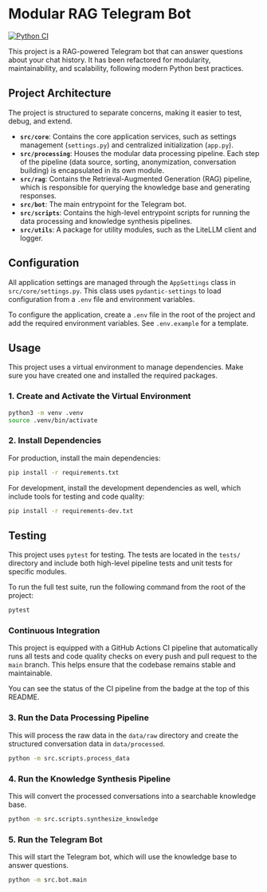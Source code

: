 # Modular RAG Telegram Bot

[![Python CI](https://github.com/your-username/your-repo/actions/workflows/ci.yml/badge.svg)](https://github.com/your-username/your-repo/actions/workflows/ci.yml)

This project is a RAG-powered Telegram bot that can answer questions about your chat history. It has been refactored for modularity, maintainability, and scalability, following modern Python best practices.

## Project Architecture

The project is structured to separate concerns, making it easier to test, debug, and extend.

-   **`src/core`**: Contains the core application services, such as settings management (`settings.py`) and centralized initialization (`app.py`).
-   **`src/processing`**: Houses the modular data processing pipeline. Each step of the pipeline (data source, sorting, anonymization, conversation building) is encapsulated in its own module.
-   **`src/rag`**: Contains the Retrieval-Augmented Generation (RAG) pipeline, which is responsible for querying the knowledge base and generating responses.
-   **`src/bot`**: The main entrypoint for the Telegram bot.
-   **`src/scripts`**: Contains the high-level entrypoint scripts for running the data processing and knowledge synthesis pipelines.
-   **`src/utils`**: A package for utility modules, such as the LiteLLM client and logger.

## Configuration

All application settings are managed through the `AppSettings` class in `src/core/settings.py`. This class uses `pydantic-settings` to load configuration from a `.env` file and environment variables.

To configure the application, create a `.env` file in the root of the project and add the required environment variables. See `.env.example` for a template.

## Usage

This project uses a virtual environment to manage dependencies. Make sure you have created one and installed the required packages.

### 1. Create and Activate the Virtual Environment

```bash
python3 -m venv .venv
source .venv/bin/activate
```

### 2. Install Dependencies

For production, install the main dependencies:
```bash
pip install -r requirements.txt
```

For development, install the development dependencies as well, which include tools for testing and code quality:
```bash
pip install -r requirements-dev.txt
```

## Testing

This project uses `pytest` for testing. The tests are located in the `tests/` directory and include both high-level pipeline tests and unit tests for specific modules.

To run the full test suite, run the following command from the root of the project:

```bash
pytest
```

### Continuous Integration

This project is equipped with a GitHub Actions CI pipeline that automatically runs all tests and code quality checks on every push and pull request to the `main` branch. This helps ensure that the codebase remains stable and maintainable.

You can see the status of the CI pipeline from the badge at the top of this README.

### 3. Run the Data Processing Pipeline

This will process the raw data in the `data/raw` directory and create the structured conversation data in `data/processed`.

```bash
python -m src.scripts.process_data
```

### 4. Run the Knowledge Synthesis Pipeline

This will convert the processed conversations into a searchable knowledge base.

```bash
python -m src.scripts.synthesize_knowledge
```

### 5. Run the Telegram Bot

This will start the Telegram bot, which will use the knowledge base to answer questions.

```bash
python -m src.bot.main
```
